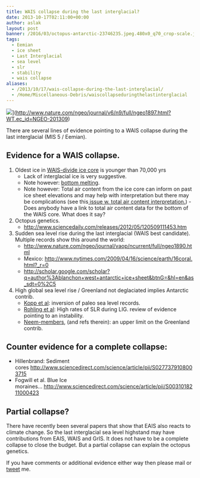 ```yaml
---
title: WAIS collapse during the last interglacial?
date: 2013-10-17T02:11:00+00:00
author: aslak
layout: post
banner: /2016/03/octopus-antarctic-23746235.jpeg.480x0_q70_crop-scale.jpg
tags:
  - Eemian
  - ice sheet
  - Last Interglacial
  - sea level
  - slr
  - stability
  - wais collapse
aliases:
  - /2013/10/17/wais-collapse-during-the-last-interglacial/
  - /Home/Miscellaneous-Debris/waiscollapseduringthelastinterglacial
---
```

![](/2016/02/ngeo1897-f1.jpg)](http://www.nature.com/ngeo/journal/v6/n9/full/ngeo1897.html?WT.ec_id=NGEO-201309)
  
There are several lines of evidence pointing to a WAIS collapse during the last interglacial (MIS 5 / Eemian).

## Evidence for a WAIS collapse.

  1. Oldest ice in [WAIS-divide ice core](http://antarcticsun.usap.gov/science/contenthandler.cfm?id=2501) is younger than 70,000 yrs 
      * Lack of interglacial ice is very suggestive.
      * Note however: [bottom melting](http://instaar.colorado.edu/research/projects/wais-divide-ice-coring/).
      * Note however: Total air content from the ice core can inform on past ice sheet elevations and may help with interpretation but there may be complications (see this[ issue w. total air content interpretation.](http://www.ipics2012.org/cariboost_files/IPICS_Abrupt_Climate_variability.pdf)) - Does anybody have a link to total air content data for the bottom of the WAIS core. What does it say?
  2. Octopus genetics. 
      * <http://www.sciencedaily.com/releases/2012/05/120509111453.htm>
  3. Sudden sea level rise during the last interglacial (WAIS best candidate). Multiple records show this around the world: 
      * <http://www.nature.com/ngeo/journal/vaop/ncurrent/full/ngeo1890.html>
      * Mexico: <http://www.nytimes.com/2009/04/16/science/earth/16coral.html?_r=0>
      * <http://scholar.google.com/scholar?q=author%3Ablanchon+west+antarctic+ice+sheet&btnG=&hl=en&as_sdt=0%2C5>
  4. High global sea level rise / Greenland not deglaciated implies Antarctic contrib. 
      * [Kopp et al](http://www.nature.com/nature/journal/v462/n7275/abs/nature08686.html): inversion of paleo sea level records.
      * [Rohling et al](http://www.nature.com/ngeo/journal/v1/n1/full/ngeo.2007.28.html): High rates of SLR during LIG. review of evidence pointing to an instability.
      * [Neem-members](/Home/PDFs/Announcements/eemianinterglacialreconstructedfromgreenlandfoldedneemicecorestrata), (and refs therein): an upper limit on the Greenland contrib.

## Counter evidence for a complete collapse:

  * Hillenbrand: Sediment cores <http://www.sciencedirect.com/science/article/pii/S0277379108003715>
  * Fogwill et al. Blue Ice moraines... <http://www.sciencedirect.com/science/article/pii/S0031018211000423>

## Partial collapse?

There have recently been several papers that show that EAIS also reacts to climate change. So the last interglacial sea level highstand may have contributions from EAIS, WAIS and GrIS. It does not have to be a complete collapse to close the budget. But a partial collapse can explain the octopus genetics.
  
If you have comments or additional evidence either way then please mail or [tweet](https://twitter.com/intent/tweet?text=@agrinsted&hashtags=WAISLIG) me.
